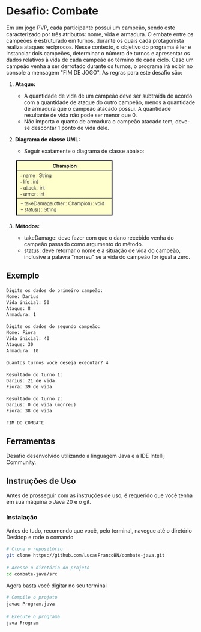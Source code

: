 # Desafio: Combate

Em um jogo PVP, cada participante possui um campeão, sendo este caracterizado por três atributos: nome, vida e armadura. O embate entre os campeões é
estruturado em turnos, durante os quais cada protagonista realiza ataques recíprocos. Nesse contexto, o objetivo do programa é ler e instanciar dois campeões, determinar o número de 
turnos e apresentar os dados relativos à vida de cada campeão ao término de cada ciclo. Caso um campeão venha a ser derrotado durante os turnos, o programa irá exibir no console a 
mensagem "FIM DE JOGO". As regras para este desafio são:

1. **Ataque:**
   - A quantidade de vida de um campeão deve ser subtraída de acordo com a quantidade de ataque do outro campeão, menos a quantidade de armadura que o campeão atacado possui.
     A quantidade resultante de vida não pode ser menor que 0.
    - Não importa o quanto de armadura o campeão atacado tem, deve-se descontar 1 ponto de vida dele.

2. **Diagrama de classe UML:**
   - Seguir exatamente o diagrama de classe abaixo:
   
   ![Diagrama de classe](https://github.com/LucasFrancoBN/combate-java/blob/master/img/diagrama_classe.png)
   
3. **Métodos:**
   - takeDamage: deve fazer com que o dano recebido venha do campeão passado como argumento do método.
   - status: deve retornar o nome e a situação de vida do campeão, inclusive a palavra "morreu" se a vida do campeão for igual a zero.   

## Exemplo
```plaintext
Digite os dados do primeiro campeão:
Nome: Darius
Vida inicial: 50
Ataque: 8
Armadura: 1

Digite os dados do segundo campeão:
Nome: Fiora
Vida inicial: 40
Ataque: 30
Armadura: 10

Quantos turnos você deseja executar? 4

Resultado do turno 1:
Darius: 21 de vida
Fiora: 39 de vida

Resultado do turno 2:
Darius: 0 de vida (morreu)
Fiora: 38 de vida

FIM DO COMBATE
```

## Ferramentas
Desafio desenvolvido utilizando a linguagem Java e a IDE Intellij Community.


## Instruções de Uso
Antes de prosseguir com as instruções de uso, é requerido que você tenha em sua máquina o Java 20 e o git.

### Instalação
Antes de tudo, recomendo que você, pelo terminal, navegue até o diretório Desktop e rode o comando
```bash
# Clone o repositório
git clone https://github.com/LucasFrancoBN/combate-java.git

# Acesse o diretório do projeto
cd combate-java/src
```
Agora basta você digitar no seu terminal
```bash
# Compile o projeto
javac Program.java

# Execute o programa
java Program
```
